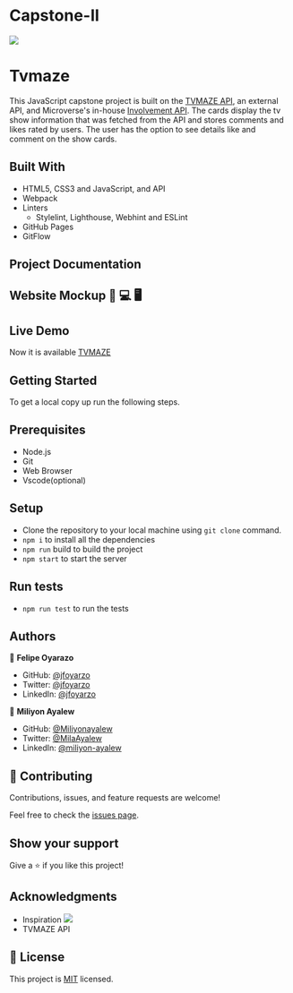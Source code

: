 # Capstone-II
![](https://img.shields.io/badge/Microverse-blueviolet)

# Tvmaze
This JavaScript capstone project is built on the [TVMAZE API](https://www.tvmaze.com/api), an external API, and Microverse's in-house [Involvement API](https://www.notion.so/microverse/Involvement-API-869e60b5ad104603aa6db59e08150270). The cards display the tv show information that was fetched from the API and stores comments and likes rated by users. The user has the option to see details like and comment on the show cards.


## Built With
- HTML5, CSS3 and JavaScript, and API
- Webpack
- Linters
  - Stylelint, Lighthouse, Webhint and ESLint
- GitHub Pages
- GitFlow 

## Project Documentation

## Website Mockup 📱 💻 🖥️

  
## Live Demo 

Now it is available  [TVMAZE]()
## Getting Started
To get a local copy up run the following steps.

## Prerequisites
- Node.js
- Git
- Web Browser
- Vscode(optional)

## Setup
- Clone the repository to your local machine using `git clone` command.
- `npm i` to install all the dependencies
- `npm run` build to build the project
- `npm start` to start the server

## Run tests
- `npm run test` to run the tests
## Authors

👤 **Felipe Oyarazo**
- GitHub: [@jfoyarzo](https://github.com/jfoyarzo)
- Twitter: [@jfoyarzo](https://twitter.com/jfoyarzo)
- LinkedIn: [@jfoyarzo](https://www.linkedin.com/in/jorge-felipe-oyarzo-contreras-647118247/)


👤 **Miliyon Ayalew**

- GitHub: [@Miliyonayalew](https://github.com/Miliyonayalew/)
- Twitter: [@MilaAyalew](https://twitter.com/MilaAyalew)
- LinkedIn: [@miliyon-ayalew](https://www.linkedin.com/in/miliyon-ayalew-210808131/)


## 🤝 Contributing

Contributions, issues, and feature requests are welcome!

Feel free to check the [issues page](../../issues/).

## Show your support

Give a ⭐️ if you like this project!

## Acknowledgments

- Inspiration ![](https://img.shields.io/badge/Microverse-blueviolet)
- TVMAZE API

## 📝 License

This project is [MIT](./LICENSE) licensed.
